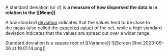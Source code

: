 A standard deviation (or σ) is **a measure of how dispersed the data is in relation to the [[Mean]]**.


A low standard [deviation](https://en.wikipedia.org/wiki/Deviation_(statistics) "Deviation (statistics)") indicates that the values tend to be close to the [mean](https://en.wikipedia.org/wiki/Mean "Mean") (also called the [expected value](https://en.wikipedia.org/wiki/Expected_value "Expected value")) of the set, while a high standard deviation indicates that the values are spread out over a wider range.

Standard deviation is a square root of [[Variance]]
![[Screen Shot 2023-09-06 at 19.01.14.png]]
